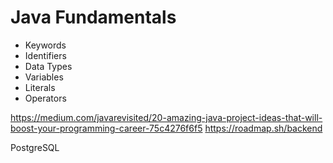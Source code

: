 # Java Fundamentals

- Keywords
- Identifiers
- Data Types 
- Variables 
- Literals 
- Operators


https://medium.com/javarevisited/20-amazing-java-project-ideas-that-will-boost-your-programming-career-75c4276f6f5
https://roadmap.sh/backend

PostgreSQL 
  
       
   
     
  
  
